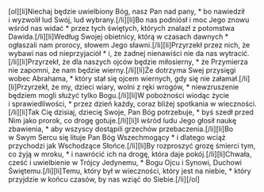 [ol][li]Niechaj będzie uwielbiony Bóg, nasz Pan nad pany, * bo nawiedził i wyzwolił lud Swój, lud wybrany.[/li][li]Bo nas podniósł i moc Jego znowu wśród nas widać * przez tych świętych, których znalazł z potomstwa Dawida.[/li][li]Według Swojej obietnicy, którą w czasach dawnych * ogłaszali nam prorocy, słowem Jego sławni.[/li][li]Przyrzekł przez nich, że wybawi nas od nieprzyjaciół * i, że żadnej nienawiści nie da nas wytracić.[/li][li]Przyrzekł, że dla naszych ojców będzie miłosierny, * że Przymierza nie zapomni, że nam będzie wierny.[/li][li]Że dotrzyma Swej przysięgi wobec Abrahama, * który stał się ojcem wiernych, gdy się nie załamał.[/li][li]Przyrzekł, że my, dzieci wiary, wolni z ręki wrogów, * niewzruszenie będziem mogli służyć tylko Bogu.[/li][li]W pobożności wiodąc życie i sprawiedliwości, * przez dzień każdy, coraz bliżej spotkania w wieczności.[/li][li]Tak Cię dzisiaj, dziecię Swoje, Pan Bóg potrzebuje, * byś szedł przed Nim jako prorok, co drogę gotuje.[/li][li]I wśród ludu Jego głosił naukę zbawienia, * aby wszyscy dostąpili grzechów przebaczenia.[/li][li]Bo w Swym Sercu się lituje Pan Bóg Wszechmogący * i dlatego wciąż przychodzi jak Wschodzące Słońce.[/li][li]By rozproszyć grozę śmierci tym, co żyją w mroku, * i nawrócić ich na drogę, która daje pokój.[/li][li]Chwała, cześć i uwielbienie w Trójcy Jedynemu, * Bogu Ojcu i Synowi, Duchowi Świętemu.[/li][li]Temu, który był w wieczności, który jest na niebie, * który przyjdzie w końcu czasów, by nas wziąć do Siebie.[/li][/ol]